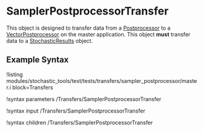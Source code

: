 # SamplerPostprocessorTransfer

This object is designed to transfer data from a [Postprocessor](/Postprocessors/index.md)
to a [VectorPostprocessor](/VectorPostprocessors/index.md) on the master application. This
object **must** transfer data to a [StochasticResults](stochastic_tools/StochasticResults.md)
object.

## Example Syntax
!listing modules/stochastic_tools/test/tests/transfers/sampler_postprocessor/master.i block=Transfers

!syntax parameters /Transfers/SamplerPostprocessorTransfer

!syntax input /Transfers/SamplerPostprocessorTransfer

!syntax children /Transfers/SamplerPostprocessorTransfer
